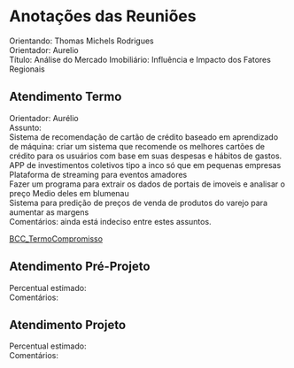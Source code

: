 # Anotações das Reuniões

Orientando: Thomas Michels Rodrigues  
Orientador: Aurelio  
Título: Análise do Mercado Imobiliário: Influência e Impacto dos Fatores Regionais    

## Atendimento Termo

Orientador: Aurélio  
Assunto:  
Sistema de recomendação de cartão de crédito baseado em aprendizado de máquina: criar um sistema que recomende os melhores cartões de crédito para os usuários com base em suas despesas e hábitos de gastos.  
APP de investimentos coletivos tipo a inco só que em pequenas empresas  
Plataforma de streaming para eventos amadores  
Fazer um programa para extrair os dados de portais de imoveis e analisar o preço Medio deles em blumenau  
Sistema para predição de preços de venda de produtos do varejo para aumentar as margens  
Comentários: ainda está indeciso entre estes assuntos.

[BCC_TermoCompromisso](BCC_TermoCompromisso.pdf)

## Atendimento Pré-Projeto

Percentual estimado:  
Comentários:  

## Atendimento Projeto

Percentual estimado:  
Comentários:  
